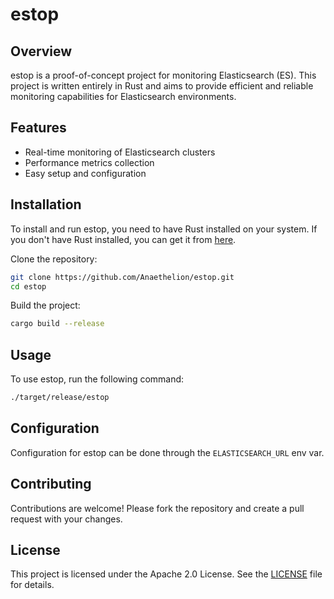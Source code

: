# estop

## Overview
estop is a proof-of-concept project for monitoring Elasticsearch (ES). This project is written entirely in Rust and aims to provide efficient and reliable monitoring capabilities for Elasticsearch environments.

## Features
- Real-time monitoring of Elasticsearch clusters
- Performance metrics collection
- Easy setup and configuration

## Installation
To install and run estop, you need to have Rust installed on your system. If you don't have Rust installed, you can get it from [here](https://www.rust-lang.org/).

Clone the repository:
```sh
git clone https://github.com/Anaethelion/estop.git
cd estop
```

Build the project:
```sh
cargo build --release
```

## Usage
To use estop, run the following command:
```sh
./target/release/estop
```

## Configuration
Configuration for estop can be done through the `ELASTICSEARCH_URL` env var.

## Contributing
Contributions are welcome! Please fork the repository and create a pull request with your changes.

## License
This project is licensed under the Apache 2.0 License. See the [LICENSE](LICENSE) file for details.
